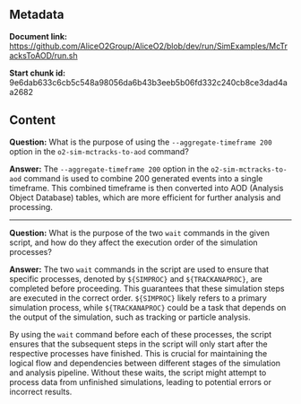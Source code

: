 ## Metadata

**Document link:** https://github.com/AliceO2Group/AliceO2/blob/dev/run/SimExamples/McTracksToAOD/run.sh

**Start chunk id:** 9e6dab633c6cb5c548a98056da6b43b3eeb5b06fd332c240cb8ce3dad4aa2682

## Content

**Question:** What is the purpose of using the `--aggregate-timeframe 200` option in the `o2-sim-mctracks-to-aod` command?

**Answer:** The `--aggregate-timeframe 200` option in the `o2-sim-mctracks-to-aod` command is used to combine 200 generated events into a single timeframe. This combined timeframe is then converted into AOD (Analysis Object Database) tables, which are more efficient for further analysis and processing.

---

**Question:** What is the purpose of the two `wait` commands in the given script, and how do they affect the execution order of the simulation processes?

**Answer:** The two `wait` commands in the script are used to ensure that specific processes, denoted by `${SIMPROC}` and `${TRACKANAPROC}`, are completed before proceeding. This guarantees that these simulation steps are executed in the correct order. `${SIMPROC}` likely refers to a primary simulation process, while `${TRACKANAPROC}` could be a task that depends on the output of the simulation, such as tracking or particle analysis.

By using the `wait` command before each of these processes, the script ensures that the subsequent steps in the script will only start after the respective processes have finished. This is crucial for maintaining the logical flow and dependencies between different stages of the simulation and analysis pipeline. Without these waits, the script might attempt to process data from unfinished simulations, leading to potential errors or incorrect results.